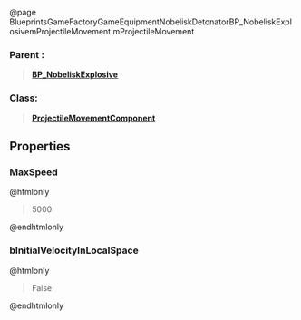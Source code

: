@page BlueprintsGameFactoryGameEquipmentNobeliskDetonatorBP_NobeliskExplosivemProjectileMovement mProjectileMovement
### Parent :
<b><a href="_blueprints_game_factory_game_equipment_nobelisk_detonator_b_p__nobelisk_explosive.html"><blockquote>BP_NobeliskExplosive</blockquote></a></b>
### Class:
<b><a href="_class_script_projectile_movement_component.html"><blockquote>ProjectileMovementComponent</blockquote></a></b>
## Properties
### MaxSpeed
@htmlonly
<blockquote>5000</blockquote>
@endhtmlonly

### bInitialVelocityInLocalSpace
@htmlonly
<blockquote>False</blockquote>
@endhtmlonly

